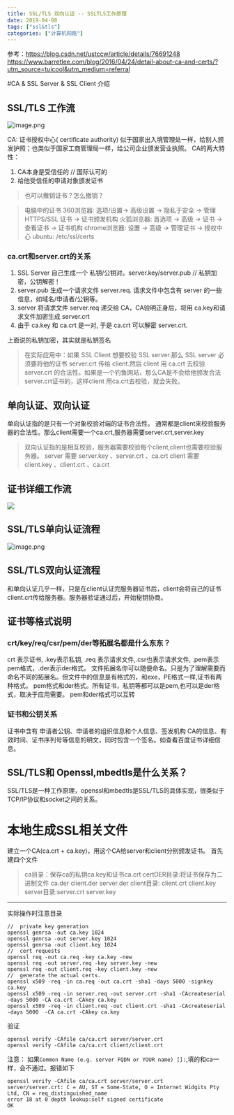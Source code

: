 ```yaml
---
title: SSL/TLS 双向认证 -- SSLTLS工作原理
date: 2019-04-08
tags: ["ssl&tls"]
categories: ["计算机网路"]
---
```

参考：https://blog.csdn.net/ustccw/article/details/76691248
https://www.barretlee.com/blog/2016/04/24/detail-about-ca-and-certs/?utm_source=tuicool&utm_medium=referral

#CA & SSL Server & SSL Client 介绍
## SSL/TLS 工作流
![image.png](https://upload-images.jianshu.io/upload_images/422094-c88c548754577bcf.png?imageMogr2/auto-orient/strip%7CimageView2/2/w/1240)

CA: 证书授权中心( certificate authority)
似于国家出入境管理处一样，给别人颁发护照；也类似于国家工商管理局一样，给公司企业颁发营业执照。 
CA的两大特性：
1) CA本身是受信任的 // 国际认可的 
2) 给他受信任的申请对象颁发证书 
> 也可以撤销证书？怎么撤销？

> 电脑中的证书
360浏览器: 选项/设置-> 高级设置 -> 隐私于安全 -> 管理 HTTPS/SSL 证书 -> 证书颁发机构 
火狐浏览器: 首选项 -> 高级 -> 证书 -> 查看证书 -> 证书机构 
chrome浏览器: 设置 -> 高级 -> 管理证书 -> 授权中心 
ubuntu: /etc/ssl/certs 

### ca.crt和server.crt的关系
1) SSL Server 自己生成一个 私钥/公钥对。server.key/server.pub // 私钥加密，公钥解密！ 
2) server.pub 生成一个请求文件 server.req. 请求文件中包含有 server 的一些信息，如域名/申请者/公钥等。 
3) server 将请求文件 server.req 递交给 CA，CA验明正身后，将用 ca.key和请求文件加密生成 server.crt 
4) 由于 ca.key 和 ca.crt 是一对, 于是 ca.crt 可以解密 server.crt. 

上面说的私钥加密，其实就是私钥签名

> 在实际应用中：如果 SSL Client 想要校验 SSL server.那么 SSL server 必须要将他的证书 server.crt 传给 client.然后 client 用 ca.crt 去校验 server.crt 的合法性。如果是一个钓鱼网站，那么CA是不会给他颁发合法server.crt证书的，这样client 用ca.crt去校验，就会失败。

## 单向认证、双向认证
单向认证指的是只有一个对象校验对端的证书合法性。 
通常都是client来校验服务器的合法性。那么client需要一个ca.crt,服务器需要server.crt,server.key 
>双向认证指的是相互校验，服务器需要校验每个client,client也需要校验服务器。 
server 需要 server.key 、server.crt 、ca.crt 
client 需要 client.key 、client.crt 、ca.crt

## 证书详细工作流
![](https://upload-images.jianshu.io/upload_images/422094-867a61bb8c15defc.png?imageMogr2/auto-orient/strip%7CimageView2/2/w/1240)

## SSL/TLS单向认证流程
![image.png](https://upload-images.jianshu.io/upload_images/422094-2b299544afca9ffb.png?imageMogr2/auto-orient/strip%7CimageView2/2/w/1240)

## SSL/TLS双向认证流程
和单向认证几乎一样，只是在client认证完服务器证书后，client会将自己的证书client.crt传给服务器。服务器验证通过后，开始秘钥协商。 
## 证书等格式说明
### crt/key/req/csr/pem/der等拓展名都是什么东东？
crt 表示证书, .key表示私钥, .req 表示请求文件,.csr也表示请求文件, .pem表示pem格式，.der表示der格式。 
文件拓展名你可以随便命名。只是为了理解需要而命名不同的拓展名。但文件中的信息是有格式的，和exe，PE格式一样,证书有两种格式。 
pem格式和der格式。所有证书，私钥等都可以是pem,也可以是der格式，取决于应用需要。 
pem和der格式可以互转

### 证书和公钥关系
证书中含有 申请者公钥、申请者的组织信息和个人信息、签发机构 CA的信息、有效时间、证书序列号等信息的明文，同时包含一个签名。如查看百度证书详细信息。

## SSL/TLS和 Openssl,mbedtls是什么关系？
SSL/TLS是一种工作原理，openssl和mbedtls是SSL/TLS的具体实现，很类似于 TCP/IP协议和socket之间的关系。
# 本地生成SSL相关文件
建立一个CA(ca.crt + ca.key)，用这个CA给server和client分别颁发证书。
首先建四个文件
> ca目录：保存ca的私钥ca.key和证书ca.crt 
certDER目录:将证书保存为二进制文件 ca.der client.der server.der 
client目录: client.crt client.key 
server目录:server.crt server.key
-----
实际操作时注意目录 
```
//  private key generation
openssl genrsa -out ca.key 1024
openssl genrsa -out server.key 1024
openssl genrsa -out client.key 1024
//  cert requests
openssl req -out ca.req -key ca.key -new
openssl req -out server.req -key server.key -new
openssl req -out client.req -key client.key -new 
//  generate the actual certs.
openssl x509 -req -in ca.req -out ca.crt -sha1 -days 5000 -signkey ca.key
openssl x509 -req -in server.req -out server.crt -sha1 -CAcreateserial -days 5000 -CA ca.crt -CAkey ca.key
openssl x509 -req -in client.req -out client.crt -sha1 -CAcreateserial -days 5000  -CA ca.crt -CAkey ca.key
```
验证
```
openssl verify -CAfile ca/ca.crt server/server.crt
openssl verify -CAfile ca/ca.crt client/client.crt
```
注意：
如果`Common Name (e.g. server FQDN or YOUR name) []:`,填的和ca一样，会不通过。报错如下
```
openssl verify -CAfile ca/ca.crt server/server.crt 
server/server.crt: C = AU, ST = Some-State, O = Internet Widgits Pty Ltd, CN = req_distinguished_name
error 18 at 0 depth lookup:self signed certificate
OK

```